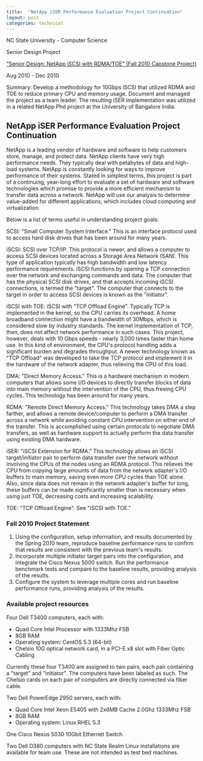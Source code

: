 ```yaml
---
title:  "NetApp iSER Performance Evaluation Project Continuation"
layout: post
categories: technical
---
```


NC State University - Computer Science

Senior Design Project

[“Senior Design: NetApp iSCSI with RDMA/TOE” (Fall 2010 Capstone Project)](https://web.archive.org/web/20210416110703/https://www.csc2.ncsu.edu/sdc/students/information/projects/f2k10.php#p3)

Aug 2010 - Dec 2010

Summary: Develop a methodology for 10Gbps iSCSI that utilized RDMA and TOE to reduce primary CPU and memory usage. Document and managed the project as a team leader. The resulting iSER implementation was utilized in a related NetApp Phd project at the University of Bangalore India.




## NetApp iSER Performance Evaluation Project Continuation

NetApp is a leading vendor of hardware and software to help customers store, manage, and protect data. NetApp clients have very high performance needs. They typically deal with petabytes of data and high-load systems. NetApp is constantly looking for ways to improve performance of their systems. Stated in simplest terms, this project is part of a continuing, year-long effort to evaluate a set of hardware and software technologies which promise to provide a more efficient mechanism to transfer data across a network. NetApp will use our analysis to determine value-added for different applications, which includes cloud computing and virtualization.

Below is a list of terms useful in understanding project goals:

SCSI: "Small Computer System Interface." This is an interface protocol used to access hard disk drives that has been around for many years.

iSCSI: SCSI over TCP/IP. This protocol is newer, and allows a computer to access SCSI devices located across a Storage Area Network (SAN). This type of application typically has high bandwidth and low latency performance requirements. iSCSI functions by opening a TCP connection over the network and exchanging commands and data. The computer that has the physical SCSI disk drives, and that accepts incoming iSCSI connections, is termed the "target". The computer that connects to the target in order to access SCSI devices is known as the "initiator".

iSCSI with TOE: iSCSI with "TCP Offload Engine". Typically TCP is implemented in the kernel, so the CPU carries its overhead. A home broadband connection might have a bandwidth of 30Mbps, which is considered slow by industry standards. The kernel implementation of TCP, then, does not affect network performance in such cases. This project, however, deals with 10 Gbps speeds - nearly 3,000 times faster than home use. In this kind of environment, the CPU's protocol handling adds a significant burden and degrades throughput. A newer technology known as "TCP Offload" was developed to take the TCP protocol and implement it in the hardware of the network adapter, thus relieving the CPU of this load.

DMA: "Direct Memory Access." This is a hardware mechanism in modern computers that allows some I/O devices to directly transfer blocks of data into main memory without the intervention of the CPU, thus freeing CPU cycles. This technology has been around for many years.

RDMA: "Remote Direct Memory Access." This technology takes DMA a step farther, and allows a remote device/computer to perform a DMA transfer across a network while avoiding constant CPU intervention on either end of the transfer. This is accomplished using certain protocols to negotiate DMA transfers, as well as hardware support to actually perform the data transfer using existing DMA hardware.

iSER: "iSCSI Extension for RDMA." This technology allows an iSCSI target/initiator pair to perform data transfer over the network without involving the CPUs of the nodes using an RDMA protocol. This relieves the CPU from copying large amounts of data from the network adapter's I/O buffers to main memory, saving even more CPU cycles than TOE alone. Also, since data does not remain in the network adapter's buffer for long, these buffers can be made significantly smaller than is necessary when using just TOE, decreasing costs and increasing scalability.

TOE: "TCP Offload Engine". See "iSCSI with TOE."

### Fall 2010 Project Statement

1. Using the configuration, setup information, and results documented by the Spring 2010 team, reproduce baseline performance runs to confirm that results are consistent with the previous team's results.
2. Incorporate multiple initiator target pairs into the configuration, and integrate the Cisco Nexus 5000 switch. Run the performance benchmark tests and compare to the baseline results, providing analysis of the results.
3. Configure the system to leverage multiple cores and run baseline performance runs, providing analysis of the results.

### Available project resources

Four Dell T3400 computers, each with:

* Quad Core Intel Processor with 1333Mhz FSB
* 8GB RAM
* Operating system: CentOS 5.3 (64-bit)
* Chelsio 10G optical network card, in a PCI-E x8 slot with Fiber Optic Cabling

Currently these four T3400 are assigned to two pairs, each pair containing a "target" and "initiator". The computers have been labeled as such. The Chelsio cards on each pair of computers are directly connected via fiber cable.

Two Dell PowerEdge 2950 servers, each with:

* Quad Core Intel Xeon E5405 with 2x6MB Cache 2.0Ghz 1333Mhz FSB
* 8GB RAM
* Operating system: Linux RHEL 5.3

One Cisco Nexus 5030 10Gbit Ethernet Switch

Two Dell D380 computers with NC State Realm Linux installations are available for team use. These are not intended as test bed machines.
